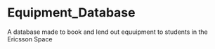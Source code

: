# Equipment_Database
A database made to book and lend out equuipment to students in the Ericsson Space
